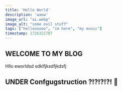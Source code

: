 ```yaml
---
title: 'Hello World'
description: 'waow'
image_url: "ai.webp"
image_alt: "some evil stuff"
tags: ["helloooooo", "im here", "my music"]
timestamp: 1726322707
---
```


## WELCOME TO MY BLOG

Hllo eworldsd
sdklfjksdfjkdsfj

<!--more-->
## UNDER Confgugstruction ?!?!?!?! 👷